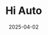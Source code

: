 ---  
layout: startup_page  
title: "Hi Auto"  
id: "hi.auto"  
permalink: "/hiautohi.auto04022025/"  
website: "https://hi.auto/"  
funding_round: "Series A"  
funding_amount: "$15M"  
investors: "Delek Motors, the Zisapel Family, Vasuki Tech Fund, a publicly traded strategic investor from the restaurant sector, Allied Group, Goldbell Investments, the Meir Barel Group"  
about: "Hi Auto develops AI-powered voice technology for the quick-service restaurant (QSR) industry. Their software-as-a-service platform automates drive-thru order-taking, improving accuracy and efficiency while reducing labor costs. The platform also includes dynamic upselling features to boost revenue."  
markets: "AI, QSR"  
hq: "Dayton, Ohio, United States"  
founded_year: "2019"  
linkedin: "https://www.linkedin.com/company/hi-auto"  
twitter: "https://twitter.com/HiAuto_AI"  
instagram: ""  
facebook: "https://www.facebook.com/100063976505900"  
crunchbase: "https://www.crunchbase.com/organization/hi-auto"  
pitchbook: "https://pitchbook.com/profiles/company/338631-76"  

date_display: "02-Apr-2025"  
date: "2025-04-02"

# SEO Optimization  
meta_title: "Hi Auto - Series A Funding ($15M)"  
meta_description: "Hi Auto, Hi Auto develops AI-powered voice technology for the quick-service restaurant (QSR) industry. Their software-as-a-service platform automates drive-thr..."  
meta_keywords: "Hi Auto, AI, QSR, Series A funding"  
canonical_url: "https://startup.projectstartups.com/hiautohi.auto04022025/"  
---